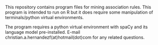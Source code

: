 This repository contains program files for mining association rules. This program is intended to
run on R but it does require some manipulation of terminals/python virtual environments.

The program requires a python virtual environment with spaCy and its language model pre-installed. E-mail christian.a.hernandezf(at)hotmail(dot)com for any related questions.
